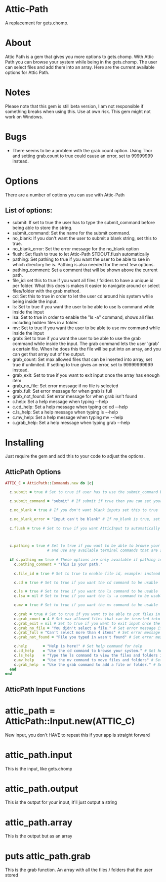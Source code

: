 Attic-Path
========

A replacement for gets.chomp.

About
=====

Attic Path is a gem that gives you more options to gets.chomp.
With Attic Path you can browse your system while being in the gets.chomp.
The user can select files and add them into an array.
Here are the current available options for Attic Path.

Notes
=====

Please note that this gem is still beta version, I am not responsible if something breaks when using this. Use at own risk.
This gem might not work on Windows.

Bugs
====

- There seems to be a problem with the grab.count option. Using Thor and setting grab.count to true could cause an error, set to 99999999 instead.

Options
======

There are a number of options you can use with Attic-Path

List of options:
----------------

- submit: If set to true the user has to type the submit_command before being able to store the string.
- submit_command: Set the name for the submit command.
- no_blank: If you don't want the user to submit a blank string, set this to true.
- no_blank_error: Set the error message for the no_blank option
- flush: Set flush to true to let Attic-Path STDOUT.flush automatically
- pathing: Set pathing to true if you want the user to be able to see in which directory he is. Pathing is also needed for the next few options.
- pathing_comment: Set a comment that will be shown above the current path.
- file_id: set this to true if you want all files / folders to have a unique id per folder. What this does is makes it easier to navigate around or select files/folder with the grab method.
- cd: Set this to true in order to let the user cd around his system while being inside the input.
- ls: Set to true if you want the user to be able to use ls command while inside the input
- lsa: Set to true in order to enable the "ls -a" command, shows all files including hidden files in a folder.
- mv: Set to true if you want the user to be able to use mv command while inside the input
- grab: Set to true if you want the user to be able to use the grab command while inside the input. The grab command lets the user 'grab' a certain file. When he does this the file will be put into an array, and you can get that array out of the output.
- grab_count: Set max allowed files that can be inserted into array, set true if unlimited. If setting to true gives an error, set to 99999999999 instead.
- grab_exit: Set to true if you want to exit input once the array has enough item
- grab_no_file: Set error message if no file is selected
- grab_full: Set error message for when grab is full
- grab_not_found: Set error message for when grab isn't found
- c.help: Set a help message when typing --help     
- c.cd_help: Set a help message when typing cd cd --help  
- c.ls_help: Set a help message when typing ls --help
- c.mv_help: Set a help message when typing mv --help
- c.grab_help: Set a help message when typing grab --help

Installing
=======

Just require the gem and add this to your code to adjust the options.

## AtticPath Options  
```ruby
ATTIC_C = AtticPath::Commands.new do |c|

  c.submit = true # Set to true if user has to use the submit_command before submitting

  c.submit_command = "submit" # If submit if true then you can set your submit command

  c.no_blank = true # If you don't want blank inputs set this to true

  c.no_blank_error = "Input can't be blank" # If no_blank is true, set your error message
  
  c.flush = true # Set to true if you want AtticInput to automatically do STDOUT.flush



  c.pathing = true # Set to true if you want to be able to browse your system 
                   # and use any available terminal commands that are set to true
  
  if c.pathing == true # These options are only available if pathing is enabled
    c.pathing_comment = "This is your path."
    
    c.file_id = true # Set to true to enable file id, example: instead of cd Users you can do cd -1

    c.cd = true # Set to true if you want the cd command to be usable

    c.ls = true # Set to true if you want the ls command to be usable
    c.lsa = nil # Set to true if you want the ls -a command to be usable

    c.mv = true # Set to true if you want the mv command to be usable
    
    c.grab = true # Set to true if you want to be able to put files in an array
    c.grab_count = 4 # Set max allowed files that can be inserted into array, set true if unlimited 
    c.grab_exit = nil # Set to true if you want to exit input once the array has enough item
    c.grab_no_file = "You didn't select a file." # Set error message if no file is selected
    c.grab_full = "Can't select more than 4 items" # Set error message for when grab is full
    c.grab_not_found = "File you typed in wasn't found" # Set error message for when grab isn't found

    c.help       = "Help is here!" # Set help command for help
    c.cd_help    = "Use the cd command to browse your system." # Set help command for cd
    c.ls_help    = "Type the ls command to view the files and folders in the current directory.\nType ls -a to also view hidden folder and files" # Set help command for ls
    c.mv_help    = "Use the mv command to move files and folders" # Set help command for mv
    c.grab_help  = "Use the grab command to add a file or folder." # Set help command for grab
  end
end
```

AtticPath Input Functions                              
-------------------------

# attic_path = AtticPath::Input.new(ATTIC_C)
New input, you don't HAVE to repeat this if your app is straight forward

# attic_path.input
This is the input, like gets.chomp

# attic_path.output
This is the output for your input, it'll just output a string

# attic_path.array
This is the output but as an array

# puts attic_path.grab
This is the grab function. An array with all the files / folders that the user stored